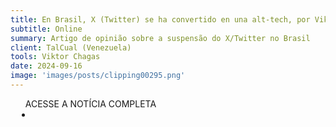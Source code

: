 ```yaml
---
title: En Brasil, X (Twitter) se ha convertido en una alt-tech, por Viktor Chagas
subtitle: Online
summary: Artigo de opinião sobre a suspensão do X/Twitter no Brasil
client: TalCual (Venezuela)
tools: Viktor Chagas
date: 2024-09-16
image: 'images/posts/clipping00295.png'
---
```


<div class="post__share"><ul class="share__list list-reset">ACESSE A NOTÍCIA COMPLETA<li class="share__item" style="margin-left: 10px"><a class="share__link share__facebook" style="background: #fa5657" href="https://talcualdigital.com/en-brasil-x-twitter-se-ha-convertido-en-una-alt-tech-por-viktor-chagas/
onclick=window.open(this.href, 'pop-up', 'left=20,top=20,width=500,height=500,toolbar=1,resizable=0'); return false;" title="Link" rel="nofolow"><i class="fa-solid fa-link"></i></a></li></ul></div>
<!-- <div class="gallery-box"><div class="gallery"><img src="/clipping/images/example-1.jpg" loading="lazy" alt="Project"><img src="/clipping/images/example-2.jpg" loading="lazy" alt="Project"></div><em>Gallery / <a href="https://www.freepik.com/" target="_blank">Freepic</a></em></div> -->
